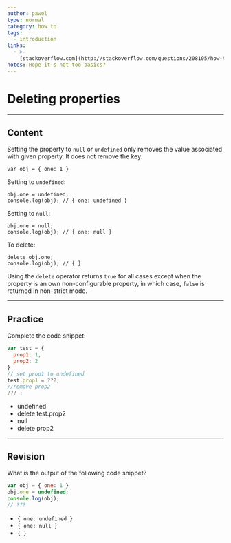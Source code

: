 ```yaml
---
author: pawel
type: normal
category: how to
tags:
  - introduction
links:
  - >-
    [stackoverflow.com](http://stackoverflow.com/questions/208105/how-to-remove-a-property-from-a-javascript-object){website}
notes: Hope it's not too basics?
---
```


# Deleting properties


---

## Content

Setting the property to `null` or `undefined` only removes the value associated with given property. It does not remove the key.

```plain-text
var obj = { one: 1 }
```

Setting to `undefined`:

```plain-text
obj.one = undefined;
console.log(obj); // { one: undefined }
```

Setting to `null`:

```plain-text
obj.one = null;
console.log(obj); // { one: null }
```

To delete:

```plain-text
delete obj.one;
console.log(obj); // { }

```

Using the `delete` operator returns `true` for all cases except when the property is an own non-configurable property, in which case, `false` is returned in non-strict mode.


---

## Practice

Complete the code snippet:

```javascript
var test = {
  prop1: 1,
  prop2: 2
}
// set prop1 to undefined
test.prop1 = ???;
//remove prop2
??? ;
```

* undefined
* delete test.prop2
* null
* delete prop2


---

## Revision

What is the output of the following code snippet?

```javascript
var obj = { one: 1 }
obj.one = undefined;
console.log(obj);
// ???

```

* `{ one: undefined }`
* `{ one: null }`
* `{ }`
 
